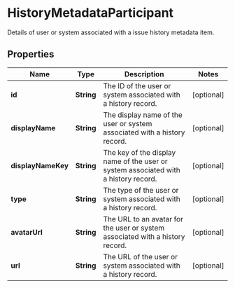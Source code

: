 

# HistoryMetadataParticipant

Details of user or system associated with a issue history metadata item.
## Properties

Name | Type | Description | Notes
------------ | ------------- | ------------- | -------------
**id** | **String** | The ID of the user or system associated with a history record. |  [optional]
**displayName** | **String** | The display name of the user or system associated with a history record. |  [optional]
**displayNameKey** | **String** | The key of the display name of the user or system associated with a history record. |  [optional]
**type** | **String** | The type of the user or system associated with a history record. |  [optional]
**avatarUrl** | **String** | The URL to an avatar for the user or system associated with a history record. |  [optional]
**url** | **String** | The URL of the user or system associated with a history record. |  [optional]



